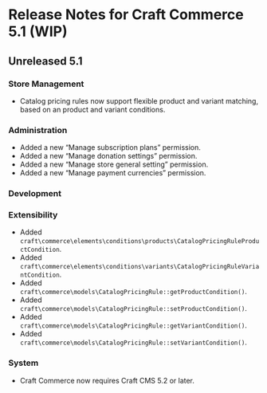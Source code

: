 # Release Notes for Craft Commerce 5.1 (WIP)

## Unreleased 5.1

### Store Management
- Catalog pricing rules now support flexible product and variant matching, based on an product and variant conditions.

### Administration
- Added a new “Manage subscription plans” permission.
- Added a new “Manage donation settings” permission.
- Added a new “Manage store general setting” permission.
- Added a new “Manage payment currencies” permission.

### Development

### Extensibility
- Added `craft\commerce\elements\conditions\products\CatalogPricingRuleProductCondition`.
- Added `craft\commerce\elements\conditions\variants\CatalogPricingRuleVariantCondition`.
- Added `craft\commerce\models\CatalogPricingRule::getProductCondition()`.
- Added `craft\commerce\models\CatalogPricingRule::setProductCondition()`.
- Added `craft\commerce\models\CatalogPricingRule::getVariantCondition()`.
- Added `craft\commerce\models\CatalogPricingRule::setVariantCondition()`.

### System
- Craft Commerce now requires Craft CMS 5.2 or later.